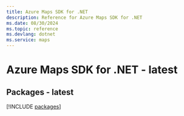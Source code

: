 ```yaml
---
title: Azure Maps SDK for .NET
description: Reference for Azure Maps SDK for .NET
ms.date: 08/30/2024
ms.topic: reference
ms.devlang: dotnet
ms.service: maps
---
```

# Azure Maps SDK for .NET - latest
## Packages - latest
[!INCLUDE [packages](maps-index.md)]